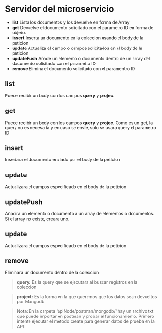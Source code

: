 # Servidor del microservicio

* **list** Lista los documentos y los devuelve en forma de Array 
* **get** Devuelve el documento solicitado con el parametro ID en forma de objeto.  
* **insert** Inserta un documento en la coleccion usando el body de la peticion
* **update** Actualiza el campo o campos solicitados en el body de la peticion 
* **updatePush** Añade un elemento o documento dentro de un array del documento solicitado con el parametro ID
* **remove** Elimina el documento solicitado con el paramentro ID

## list
Puede recibir un body con los campos **query** y **projec**. 

## get
Puede recibir un body con los campos **query** y **projec**. Como es un get, la query no es necesaria y en caso se envie, solo se usara query el parametro ID

## insert
Insertara el documento enviado por el body de la peticion 

## update
Actualizara el campos especificado en el body de la peticion

## updatePush
Añadira un elemento o documento a un array de elementos o documentos. Si el array no existe, creara uno.

## update
Actualizara el campos especificado en el body de la peticion

## remove
Eliminara un documento dentro de la coleccion


> **query:** Es la query que se ejecutara al buscar registros en la coleccion

> **project:** Es la forma en la que queremos que los datos sean devueltos por Mongodb

> Nota: En la carpeta 'apiNode/postman/mongodb/' hay un archivo txt que puede importar en postman y probar el funcionamiento. Primero intente ejecutar el método create para generar datos de prueba en la API